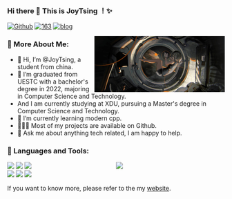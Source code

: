### Hi there 👋 This is JoyTsing ！✨ 
 
[![Github](https://img.shields.io/badge/-Github-000?style=flat&logo=Github&logoColor=white)](https://github.com/zhanglina94)
[![163](https://img.shields.io/badge/-Mail-c14438?style=flat&logo=Gmail&logoColor=white)](joytsing@163.com)
[![blog](https://img.shields.io/badge/my_blog-38C8DE)](https://www.linkedin.com/in/lina-zhang-58440b101/)

<img align="right" alt="img" src="https://raw.githubusercontent.com/JoyTsing/JoyTsing.github.io/master/medias/banner/0.jpg" width="60%" height="auto" />

### 🧐 More About Me:
- 👋 Hi, I’m @JoyTsing, a student from china.
- 👀 I’m graduated from UESTC with a bachelor's degree in 2022, majoring in Computer Science and Technology.
 - And I am currently studying at XDU, pursuing a Master's degree in Computer Science and Technology.
- 🌱 I’m currently learning modern cpp.
- 👨🏻‍💻 Most of my projects are available on Github.
- 💬 Ask me about anything tech related, I am happy to help.

### 🔨 Languages and Tools:
<p>
<img width="50%" align="right" src="https://github-readme-stats.vercel.app/api?username=JoyTsing&show_icons=true&count_private=true&hide_border=true" />
<img width="10%" src="https://simpleicons.org/icons/ubuntu.svg">
<img width="10%" src="https://simpleicons.org/icons/cplusplus.svg">
<img width="10%" src="https://simpleicons.org/icons/docker.svg">
<br />
<img width="10%" src="https://simpleicons.org/icons/git.svg">
<img width="10%" src="https://simpleicons.org/icons/redis.svg">
<img width="10%" src="https://simpleicons.org/icons/mysql.svg">
</p>

If you want to know more, please refer to the my [website](https://joytsing.cn).
